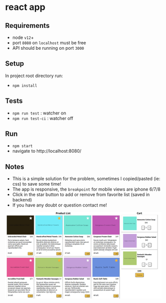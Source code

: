 # react app

## Requirements
- node `v12`+
- port `8080` on `localhost` must be free
- API should be running on port `3000`

## Setup
In project root directory run:  
- `npm install`

## Tests
- `npm run test` : watcher on
- `npm run test-ci` : watcher off

## Run
- `npm start`
- navigate to http://localhost:8080/

## Notes
- This is a simple solution for the problem, sometimes I copied/pasted (ie: css) to save some time! 
- The app is responsive, the `breakpoint` for mobile views are iphone 6/7/8
- Click in the star button to add or remove from favorite list (saved in backend)
- If you have any doubt or question contact me!

![](./docs/example.png)